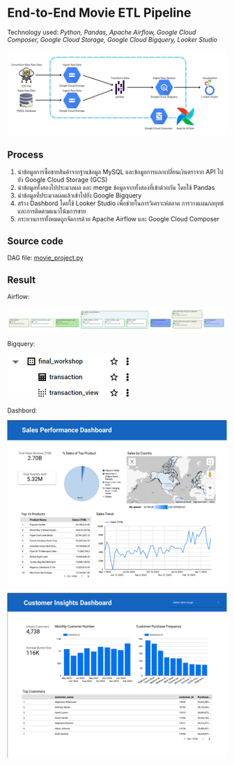 # End-to-End Movie ETL Pipeline

Technology used: *Python, Pandas, Apache Airflow, Google Cloud Composer, Google Cloud Storage, Google Cloud Bigquery, Looker Studio*

![Data Pipeline Diagram](https://github.com/saksit63/datath-project/blob/main/img/workflow.png)

## Process
 1. นำข้อมูลการซื้อขายสินค้าจากฐานข้อมูล MySQL และข้อมูลการแลกเปลี่ยนเงินตราจาก API ไปยัง Google Cloud Storage (GCS)
 2. นำข้อมูลทั้งสองไปประมวลผล และ merge ข้อมูลจากทั้งสองที่เข้าด้วยกัน โดยใช้ Pandas
 4. นำข้อมูลที่ประมวลผลแล้วเข้าไปยัง Google Bigquery
 5. สร้าง Dashbord โดยใช้ Looker Studio เพื่อช่วยในการวิเคราะห์ตลาด การวางแผนกลยุทธ์ และการติดตามแนวโน้มการขาย
 6. กระบวนการทั้งหมดถูกจัดการด้วย Apache Airflow และ Google Cloud Composer

## Source code
DAG file: [movie_project.py](https://github.com/saksit63/datath-project/blob/main/dags/datath_project.py)


## Result
Airflow:

![Airlofw](https://github.com/saksit63/movie-project/blob/main/result/airflow_dag.png)

Bigquery:

![Bigquery](https://github.com/saksit63/datath-project/blob/main/result/bigquery_datath.png)

Dashbord: 

![Dashboard1](https://github.com/saksit63/datath-project/blob/main/result/dashboard_1.png)

![Dashboard2](https://github.com/saksit63/datath-project/blob/main/result/dashboard_2.png)


